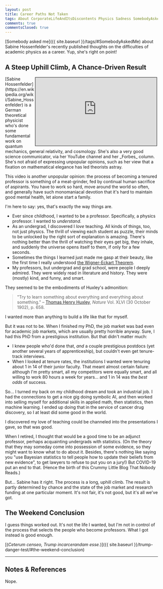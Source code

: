 ```yaml
---
layout: post
title: Career Paths Not Taken
tags: About CorporateLifeAndItsDiscontents Physics Sadness SomebodyAskedMe
comments: true
commentsClosed: true
---
```


[Somebody asked me]({{ site.baseurl }}/tags/#SomebodyAskedMe) about Sabine Hossenfelder's
recently published thoughts on the difficulties of academic physics as a career.  Yup,
she's right on point!  


## A Steep Uphill Climb, A Chance-Driven Result  

<iframe width="400" height="224" src="https://www.youtube.com/embed/LKiBlGDfRU8?si=bthtouH-bMwZ5Ig7" allow="accelerometer; encrypted-media; gyroscope; picture-in-picture" allowfullscreen style="float: right; margin: 3px 3px 3px 3px; border: 1px solid #000000;"></iframe>
[Sabine Hossenfelder](https://en.wikipedia.org/wiki/Sabine_Hossenfelder) is a German
theoretical physicist who's done some fundamental work on quantum mechanics, general
relativity, and cosmology.  She's also a very good science communicator, via her YouTube
channel and her _Forbes_ column.  She's not afraid of expressing unpopular opinions, such
as her view that a fixation on mathematical elegance has led theorists astray.  

This video is another unpopular opinion: the process of becoming a tenured professor is
something of a meat-grinder, fed by continual human sacrifice of aspirants.  You have to
work so hard, move around the world so often, and generally have such monomaniacal
devotion that it's hard to maintain good mental health, let alone start a family.  

I'm here to say: yes, that's exactly the way things are.  
- Ever since childhood, I wanted to be a professor.  Specifically, a physics professor.  I
  wanted to _understand._  
- As an undergrad, I discovered I _love_ teaching.  All kinds of things, too, not just
  physics.  The thrill of viewing each student as puzzle, their minds to be unlocked by
  the right sort of explanation is amazing.  There's nothing better than the thrill of
  watching their eyes get big, they inhale, and suddenly the universe opens itself to
  them, if only for a few seconds.  
- Sometimes the things I learned just made me gasp at their beauty, like the first time I
  really understood
  [the Wigner-Eckart Theorem](https://en.wikipedia.org/wiki/Wigner%E2%80%93Eckart_theorem).  
- My professors, but undergrad and grad school, were people I deeply admired.  They were
  widely read in literature and history.  They were (mostly) kind, and funny, and smart.

They seemed to be the embodiments of Huxley's admonition:  
> "Try to learn something about everything and everything about something." &ndash;
> [Thomas Henry Huxley](https://en.wikipedia.org/wiki/Thomas_Henry_Huxley), _Nature_
> Vol. XLVI (30 October 1902), p. 658.  

I wanted more than anything to build a life like that for myself.  

But it was not to be.  When I finished my PhD, the job market was bad even for academic
job markets, which are usually pretty horrible anyway.  Sure, I had this PhD from a
prestigious institution.  But that didn't matter much:  
- I knew people who'd done that, _and_ a couple prestigious postdocs (yet another several
  years of apprenticeship), but couldn't even get tenure-track interviews.  
- When I looked at tenure rates, the institutions I wanted were tenuring about 1 in 14 of
  their junior faculty.  That meant almost certain failure: although I'm pretty smart,
  all my competitors were equally smart, and all willing to work 80 hours a week for
  years&hellip; and 1 in 14 was the _best odds_ of success.  
  
So&hellip; I turned my back on my childhood dream and took an industrial job.  I had the
connections to get a nice gig doing symbolic AI, and then worked into selling myself for
additional skills in applied math, then statistics, then machine learning.  I ended up
doing that in the service of cancer drug discovery, so I at least did some good in the
world.  

I discovered my love of teaching could be channeled into the presentations I gave, so
that was good.  

When I retired, I thought that would be a good time to be an adjunct professor, perhaps
acquainting undergrads with statistics.  (On the theory that they may someday come into
possession of some evidence, so they might want to know what to do about it.  Besides,
there's nothing like saying you "use Bayesian statistics to tell people how to update their
beliefs from new evidence", to get lawyers to refuse to put you on a jury!)  But COVID-19
put an end to that.  (Hence the birth of this Crummy Little Blog That Nobody Reads.)  

But&hellip; Sabine has it right.  The process is a long, uphill climb.  The result is
partly determined by chance and the state of the job market and research funding at one
particular moment.  It's not fair, it's not good, but it's all we've got.  


## The Weekend Conclusion  

I guess things worked out.  It's not the life I wanted, but I'm not in control of the
process that selects the people who become professors.  What I got instead is good enough.  

[(_Ceterum censeo, Trump incarcerandam esse._)]({{ site.baseurl }}/trump-danger-test/#the-weekend-conclusion)  

---

## Notes &amp; References  

<!--
<sup id="fn1a">[[1]](#fn1)</sup>

<a id="fn1">1</a>: ***, ["***"](***), *** DOI: [***](***). [↩](#fn1a)  

<a href="{{ site.baseurl }}/images/***">
  <img src="{{ site.baseurl }}/images/***" width="400" height="***" alt="***" title="***" style="float: right; margin: 3px 3px 3px 3px; border: 1px solid #000000;">
</a>

<a href="***">
  <img src="{{ site.baseurl }}/images/***" width="550" height="***" alt="***" title="***" style="margin: 3px 3px 3px 3px; border: 1px solid #000000;">
</a>

<iframe width="400" height="224" src="***" allow="accelerometer; encrypted-media; gyroscope; picture-in-picture" allowfullscreen style="float: right; margin: 3px 3px 3px 3px; border: 1px solid #000000;"></iframe>
-->

Nope.  

